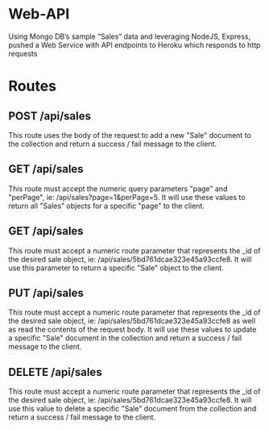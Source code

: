 # Web-API
Using Mongo DB’s sample “Sales” data and leveraging NodeJS, Express, pushed a Web Service with API endpoints to Heroku which responds to http requests

# Routes

## POST /api/sales
This route uses the body of the request to add a new "Sale" document to the collection and return a success / fail message to the client.

## GET /api/sales
This route must accept the numeric query parameters "page" and "perPage", ie: /api/sales?page=1&perPage=5. It will use these values to return all "Sales" objects for a specific "page" to the client.

## GET /api/sales
This route must accept a numeric route parameter that represents the _id of the desired sale object, ie: /api/sales/5bd761dcae323e45a93ccfe8. It will use this parameter to return a specific "Sale" object to the client.

## PUT /api/sales
This route must accept a numeric route parameter that represents the _id of the desired sale object, ie: /api/sales/5bd761dcae323e45a93ccfe8 as well as read the contents of the request body. It will use these values to update a specific "Sale" document in the collection and return a success / fail message to the client.

## DELETE /api/sales
This route must accept a numeric route parameter that represents the _id of the desired sale object, ie: /api/sales/5bd761dcae323e45a93ccfe8. It will use this value to delete a specific "Sale" document from the collection and return a success / fail message to the client.
